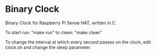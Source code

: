# Binary Clock

Binary Clock for Raspberry Pi Sense HAT, written in C. 

To start run: "make run"
to clean: "make clean"

To change the interval at which every second passes on the clock, edit clock.sh and change the sleep parameter.
